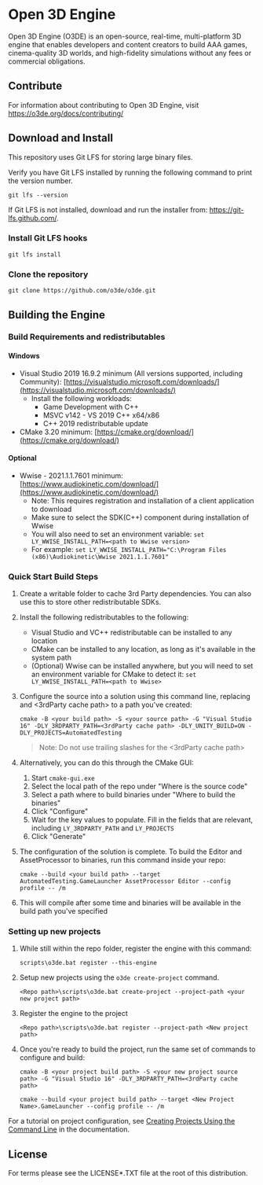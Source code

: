 # Open 3D Engine

Open 3D Engine (O3DE) is an open-source, real-time, multi-platform 3D engine that enables developers and content creators to build AAA games, cinema-quality 3D worlds, and high-fidelity simulations without any fees or commercial obligations.

## Contribute
For information about contributing to Open 3D Engine, visit https://o3de.org/docs/contributing/

## Download and Install

This repository uses Git LFS for storing large binary files.  

Verify you have Git LFS installed by running the following command to print the version number.
```
git lfs --version 
```

If Git LFS is not installed, download and run the installer from: https://git-lfs.github.com/.

### Install Git LFS hooks 
```
git lfs install
```


### Clone the repository 

```shell
git clone https://github.com/o3de/o3de.git
```

## Building the Engine
### Build Requirements and redistributables
#### Windows

*   Visual Studio 2019 16.9.2 minimum (All versions supported, including Community): [https://visualstudio.microsoft.com/downloads/](https://visualstudio.microsoft.com/downloads/)
    *   Install the following workloads:
        *   Game Development with C++
        *   MSVC v142 - VS 2019 C++ x64/x86
        *   C++ 2019 redistributable update
*   CMake 3.20 minimum: [https://cmake.org/download/](https://cmake.org/download/)

#### Optional

*   Wwise - 2021.1.1.7601 minimum: [https://www.audiokinetic.com/download/](https://www.audiokinetic.com/download/)
    *   Note: This requires registration and installation of a client application to download
    *   Make sure to select the SDK(C++) component during installation of Wwise
    *   You will also need to set an environment variable: `set LY_WWISE_INSTALL_PATH=<path to Wwise version>`
    *   For example: `set LY_WWISE_INSTALL_PATH="C:\Program Files (x86)\Audiokinetic\Wwise 2021.1.1.7601"`

### Quick Start Build Steps

1.  Create a writable folder to cache 3rd Party dependencies. You can also use this to store other redistributable SDKs.
    
1.  Install the following redistributables to the following:
    - Visual Studio and VC++ redistributable can be installed to any location
    - CMake can be installed to any location, as long as it's available in the system path
    - (Optional) Wwise can be installed anywhere, but you will need to set an environment variable for CMake to detect it:  `set LY_WWISE_INSTALL_PATH=<path to Wwise>`
    
1.  Configure the source into a solution using this command line, replacing <your build path> and <3rdParty cache path> to a path you've created:
    ```
    cmake -B <your build path> -S <your source path> -G "Visual Studio 16" -DLY_3RDPARTY_PATH=<3rdParty cache path> -DLY_UNITY_BUILD=ON -DLY_PROJECTS=AutomatedTesting 
    ```
    > Note:  Do not use trailing slashes for the <3rdParty cache path>

1.  Alternatively, you can do this through the CMake GUI:
    
    1.  Start `cmake-gui.exe`
    1.  Select the local path of the repo under "Where is the source code"
    1.  Select a path where to build binaries under "Where to build the binaries"
    1.  Click "Configure"
    1.  Wait for the key values to populate. Fill in the fields that are relevant, including `LY_3RDPARTY_PATH` and `LY_PROJECTS`
    1.  Click "Generate"
    
1.  The configuration of the solution is complete. To build the Editor and AssetProcessor to binaries, run this command inside your repo:
    ```
    cmake --build <your build path> --target AutomatedTesting.GameLauncher AssetProcessor Editor --config profile -- /m
    ```
   
1.  This will compile after some time and binaries will be available in the build path you've specified

### Setting up new projects
1.  While still within the repo folder, register the engine with this command:
    ```
    scripts\o3de.bat register --this-engine
    ```
1. Setup new projects using the `o3de create-project` command.
    ```
    <Repo path>\scripts\o3de.bat create-project --project-path <your new project path>
    ```
1. Register the engine to the project
    ```
    <Repo path>\scripts\o3de.bat register --project-path <New project path>
    ```
1.  Once you're ready to build the project, run the same set of commands to configure and build:
    ```
    cmake -B <your project build path> -S <your new project source path> -G "Visual Studio 16" -DLY_3RDPARTY_PATH=<3rdParty cache path>

    cmake --build <your project build path> --target <New Project Name>.GameLauncher --config profile -- /m
    ```
  
For a tutorial on project configuration, see [Creating Projects Using the Command Line](https://docs.o3de.org/docs/welcome-guide/get-started/project-config/creating-projects-using-cli) in the documentation.

## License

For terms please see the LICENSE*.TXT file at the root of this distribution.
